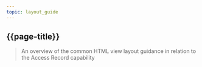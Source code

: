 ```yaml
---
topic: layout_guide
---
```


## {{page-title}}

> An overview of the common HTML view layout guidance in relation to the Access Record capability